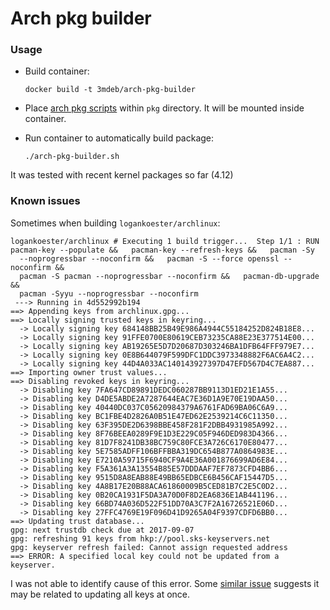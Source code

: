 Arch pkg builder
=================

### Usage

* Build container:

  ```
  docker build -t 3mdeb/arch-pkg-builder
  ```

* Place [arch pkg scripts](https://wiki.archlinux.org/index.php/Kernels/Arch_Build_System)
  within `pkg` directory. It will be mounted inside container.

* Run container to automatically build package:

  ```
  ./arch-pkg-builder.sh
  ```

It was tested with recent kernel packages so far (4.12)

### Known issues

Sometimes when building `logankoester/archlinux`:

  ``` Sending build context to Docker daemon  4.608kB Step 1/7 : FROM
logankoester/archlinux # Executing 1 build trigger...  Step 1/1 : RUN
pacman-key --populate &&   pacman-key --refresh-keys &&   pacman -Sy
    --noprogressbar --noconfirm &&   pacman -S --force openssl --noconfirm &&
    pacman -S pacman --noprogressbar --noconfirm &&   pacman-db-upgrade &&
    pacman -Syyu --noprogressbar --noconfirm
   ---> Running in 4d552992b194
  ==> Appending keys from archlinux.gpg...
  ==> Locally signing trusted keys in keyring...
    -> Locally signing key 684148BB25B49E986A4944C55184252D824B18E8...
    -> Locally signing key 91FFE0700E80619CEB73235CA88E23E377514E00...
    -> Locally signing key AB19265E5D7D20687D303246BA1DFB64FFF979E7...
    -> Locally signing key 0E8B644079F599DFC1DDC3973348882F6AC6A4C2...
    -> Locally signing key 44D4A033AC140143927397D47EFD567D4C7EA887...
  ==> Importing owner trust values...
  ==> Disabling revoked keys in keyring...
    -> Disabling key 7FA647CD89891DEDC060287BB9113D1ED21E1A55...
    -> Disabling key D4DE5ABDE2A7287644EAC7E36D1A9E70E19DAA50...
    -> Disabling key 40440DC037C05620984379A6761FAD69BA06C6A9...
    -> Disabling key BC1FBE4D2826A0B51E47ED62E2539214C6C11350...
    -> Disabling key 63F395DE2D6398BBE458F281F2DBB4931985A992...
    -> Disabling key 8F76BEEA0289F9E1D3E229C05F946DED983D4366...
    -> Disabling key 81D7F8241DB38BC759C80FCE3A726C6170E80477...
    -> Disabling key 5E7585ADFF106BFFBBA319DC654B877A0864983E...
    -> Disabling key E7210A59715F6940CF9A4E36A001876699AD6E84...
    -> Disabling key F5A361A3A13554B85E57DDDAAF7EF7873CFD4BB6...
    -> Disabling key 9515D8A8EAB88E49BB65EDBCE6B456CAF15447D5...
    -> Disabling key 4A8B17E20B88ACA61860009B5CED81B7C2E5C0D2...
    -> Disabling key 0B20CA1931F5DA3A70D0F8D2EA6836E1AB441196...
    -> Disabling key 66BD74A036D522F51DD70A3C7F2A16726521E06D...
    -> Disabling key 27FFC4769E19F096D41D9265A04F9397CDFD6BB0...
  ==> Updating trust database...
  gpg: next trustdb check due at 2017-09-07
  gpg: refreshing 91 keys from hkp://pool.sks-keyservers.net
  gpg: keyserver refresh failed: Cannot assign requested address
  ==> ERROR: A specified local key could not be updated from a keyserver.
  ```

I was not able to identify cause of this error. Some
[similar issue](https://github.com/guywithnose/docker-solr/issues/1) suggests
it may be related to updating all keys at once.
